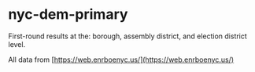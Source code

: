 # nyc-dem-primary

First-round results at the: borough, assembly district, and election district level.

All data from [https://web.enrboenyc.us/](https://web.enrboenyc.us/)
